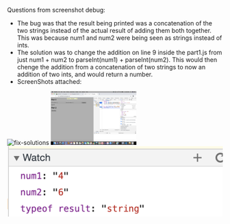 Questions from screenshot debug:
- The bug was that the result being printed was a concatenation of the two strings instead of the actual result of adding them both together. This was because num1 and num2 were being seen as strings instead of ints. 
- The solution was to change the addition on line 9 inside the part1.js from just num1 + num2 to parseInt(num1) + parseInt(num2). This would then chenge the addition from a concatenation of two strings to now an addition of two ints, and would return a number.
- ScreenShots attached:
<img src="fix-solutions.png" width="500px" alt="fix-solutions" />
<img src="breakpoints.png" width="200px" alt="breakpoints" />
<img src="watch.png" alt="watch" />
